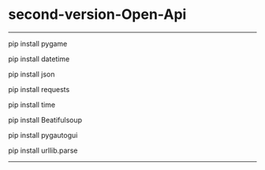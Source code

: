# second-version-Open-Api

--------------------

pip install pygame

pip install datetime

pip install json

pip install requests

pip install time

pip install Beatifulsoup

pip install pygautogui

pip install urllib.parse

--------------------
